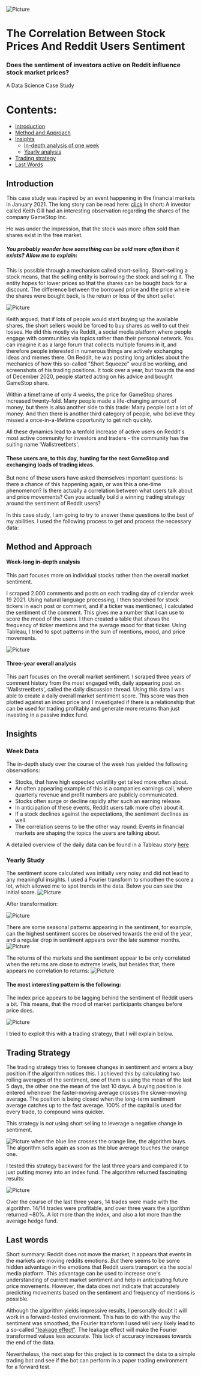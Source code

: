 ![Picture](https://github.com/Caparisun/reddit_stocks/blob/main/pictures/reddit_price.jpg)
# The Correlation Between Stock Prices And Reddit Users Sentiment

### Does the sentiment of investors active on Reddit influence stock market prices?
A Data Science Case Study

# Contents:
- [Introduction](#Introduction)
- [Method and Approach](#Goals-Method-and-Approach)
- [Insights](#Insights)
   - [In-depth analysis of one week](#week-data)
   - [Yearly analysis](#yearly-study)
- [Trading strategy](#Trading-Strategy)
- [Last Words](#Last-words)


## Introduction
This case study was inspired by an event happening in the financial markets in January 2021. The long story can be read here: [click](https://theprint.in/theprint-essential/the-gamestop-story-how-a-group-of-investors-on-reddit-gave-wall-street-a-wild-week/595181/)
In short: A investor called Keith Gill had an interesting observation regarding the shares of the company GameStop Inc. 

He was under the impression, that the stock was more often sold than shares exist in the free market. 
##### You probably wonder how something can be sold more often than it exists? Allow me to explain:
This is possible through a mechanism called short-selling.
Short-selling a stock means, that the selling entity is borrowing the stock and selling it.
The entity hopes for lower prices so that the shares can be bought back for a discount. The difference between the borrowed price and the price where the shares were bought back, is the return or loss of the short seller.

![Picture](https://github.com/Caparisun/reddit_stocks/blob/main/pictures/short_selling.png)

Keith argued, that if lots of people would start buying up the available shares, the short sellers would be forced to buy shares as well to cut their losses. 
He did this mostly via Reddit, a social media platform where people engage with communities via topics rather than their personal network. You can imagine it as a large forum that collects multiple forums in it, and therefore people interested in numerous things are actively exchanging ideas and memes there.
On Reddit, he was posting long articles about the mechanics of how this so-called "Short Squeeze" would be working, and screenshots of his trading positions.
It took over a year, but towards the end of December 2020, people started acting on his advice and bought GameStop share.

Within a timeframe of only 4 weeks, the price for GameStop shares increased twenty-fold. Many people made a life-changing amount of money, but there is also another side to this trade: 
Many people lost a lot of money.
And then there is another third category of people, who believe they missed a once-in-a-lifetime opportunity to get rich quickly.

All these dynamics lead to a tenfold increase of active users on Reddit's most active community for investors and traders - the community has the suiting name 'Wallstreetbets'.
#### These users are, to this day, hunting for the next GameStop and exchanging loads of trading ideas.

But none of these users have asked themselves important questions:
Is there a chance of this happening again, or was this a one-time phenomenon?
Is there actually a correlation between what users talk about and price movements?
Can you actually build a winning trading strategy around the sentiment of Reddit users?

In this case study, I am going to try to answer these questions to the best of my abilities.
I used the following process to get and process the necessary data:

## Method and Approach

#### Week-long in-depth analysis
This part focuses more on individual stocks rather than the overall market sentiment.

I scraped 2.000 comments and posts on each trading day of calendar week 19 2021.
Using natural language processing, I then searched for stock tickers in each post or comment, and if a ticker was mentioned, I calculated the sentiment of the comment. This gives me a number that I can use to score the mood of the users.
I then created a table that shows the frequency of ticker mentions and the average mood for that ticker.
Using Tableau, I tried to spot patterns in the sum of mentions, mood, and price movements.

![Picture](https://github.com/Caparisun/reddit_stocks/blob/main/pictures/_Flussdiagramm.jpeg)


#### Three-year overall analysis
This part focuses on the overall market sentiment.
I scraped three years of comment history from the most engaged with, daily appearing post on 'Wallstreetbets', called the daily discussion thread.
Using this data I was able to create a daily overall market sentiment score.
This score was then plotted against an index price and I investigated if there is a relationship that can be used for trading profitably and generate more returns than just investing in a passive index fund.

## Insights

### Week Data
The in-depth study over the course of the week has yielded the following observations:

- Stocks, that have high expected volatility get talked more often about. 
- An often appearing example of this is a companies earnings call, where quarterly revenue and profit numbers are publicly communicated.
- Stocks often surge or decline rapidly after such an earning release.
- In anticipation of these events, Reddit users talk more often about it.
- If a stock declines against the expectations, the sentiment declines as well.
- The correlation seems to be the other way round: Events in financial markets are shaping the topics the users are talking about.

A detailed overview of the daily data can be found in a Tableau story [here](https://public.tableau.com/profile/thamo.koeper#!/vizhome/Scraping_reddit/Story1?publish=yes)

### Yearly Study

The sentiment score calculated was initially very noisy and did not lead to any meaningful insights. I used a Fourier transform to smoothen the score a lot, which allowed me to spot trends in the data.
Below you can see the initial score.
![Picture](https://github.com/Caparisun/reddit_stocks/blob/main/pictures/spy_vs_sent.png)

After transformation:

![Picture](https://github.com/Caparisun/reddit_stocks/blob/main/pictures/spy_vs_sent_smooth.png)

There are some seasonal patterns appearing in the sentiment, for example, can the highest sentiment scores be observed towards the end of the year, and a regular drop in sentiment appears over the late summer months.
![Picture](https://github.com/Caparisun/reddit_stocks/blob/main/pictures/sentiment_per_month.png)

The returns of the markets and the sentiment appear to be only correlated when the returns are close to extreme levels, but besides that, there appears no correlation to returns:
![Picture](https://github.com/Caparisun/reddit_stocks/blob/main/pictures/return_setiment.png)

#### The most interesting pattern is the following:
The index price appears to be lagging behind the sentiment of Reddit users a bit. 
This means, that the mood of market participants changes before price does.

![Picture](https://github.com/Caparisun/reddit_stocks/blob/main/pictures/price_sent_pattern.png)

I tried to exploit this with a trading strategy, that I will explain below.


## Trading Strategy

The trading strategy tries to foresee changes in sentiment and enters a buy position if the algorithm notices this.
I achieved this by calculating two rolling averages of the sentiment, one of them is using the mean of the last 5 days, the other one the mean of the last 10 days.
A buying position is entered whenever the faster-moving average crosses the slower-moving average.
The position is being closed when the long-term sentiment average catches up to the fast average. 
100% of the capital is used for every trade, to compound wins quicker.

This strategy is *not* using short selling to leverage a negative change in sentiment.

![Picture](https://github.com/Caparisun/reddit_stocks/blob/main/pictures/sentiment_averages.png)
when the blue line crosses the orange line, the algorithm buys. The algorithm sells again as soon as the blue average touches the orange one.

I tested this strategy backward for the last three years and compared it to just putting money into an index fund.
The algorithm returned fascinating results:

![Picture](https://github.com/Caparisun/reddit_stocks/blob/main/pictures/benchmark_trading_strategy.png)

Over the course of the last three years, 14 trades were made with the algorithm.
14/14 trades were profitable, and over three years the algorithm returned ~80%. A lot more than the index, and also a lot more than the average hedge fund.

## Last words

Short summary:
Reddit does not move the market, it appears that events in the markets are moving reddits emotions.
*But* there seems to be some hidden advantage in the emotions that Reddit users transport via the social media platform.
This advantage can be used to increase one's understanding of current market sentiment and help in anticipating future price movements.
However, the data does not indicate that accurately predicting movements based on the sentiment and frequency of mentions is possible.

Although the algorithm yields impressive results, I personally doubt it will work in a forward-tested environment.
This has to do with the way the sentiment was smoothed, the Fourier transform I used will very likely lead to a so-called ["leakage effect"](https://en.wikipedia.org/wiki/Leakage_effect). The leakage effect will make the Fourier transformed values less accurate. This lack of accuracy increases towards the end of the data. 

Nevertheless, the next step for this project is to connect the data to a simple trading bot and see if the bot can perform in a paper trading environment for a forward test.
